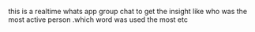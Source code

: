 this is a realtime whats app group chat to get the insight like who was the most active person .which word was used the most etc
